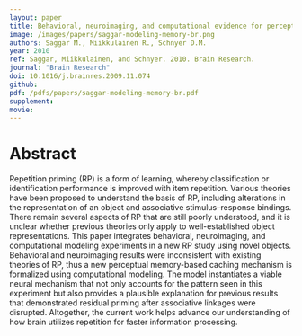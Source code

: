 ```yaml
---
layout: paper
title: Behavioral, neuroimaging, and computational evidence for perceptual caching in repetition priming
image: /images/papers/saggar-modeling-memory-br.png
authors: Saggar M., Miikkulainen R., Schnyer D.M.
year: 2010
ref: Saggar, Miikkulainen, and Schnyer. 2010. Brain Research.
journal: "Brain Research"
doi: 10.1016/j.brainres.2009.11.074
github: 
pdf: /pdfs/papers/saggar-modeling-memory-br.pdf
supplement: 
movie: 
---
```


# Abstract

Repetition priming (RP) is a form of learning, whereby classification or identification performance is improved with item repetition. Various theories have been proposed to understand the basis of RP, including alterations in the representation of an object and associative stimulus–response bindings. There remain several aspects of RP that are still poorly understood, and it is unclear whether previous theories only apply to well-established object representations. This paper integrates behavioral, neuroimaging, and computational modeling experiments in a new RP study using novel objects. Behavioral and neuroimaging results were inconsistent with existing theories of RP, thus a new perceptual memory-based caching mechanism is formalized using computational modeling. The model instantiates a viable neural mechanism that not only accounts for the pattern seen in this experiment but also provides a plausible explanation for previous results that demonstrated residual priming after associative linkages were disrupted. Altogether, the current work helps advance our understanding of how brain utilizes repetition for faster information processing.

